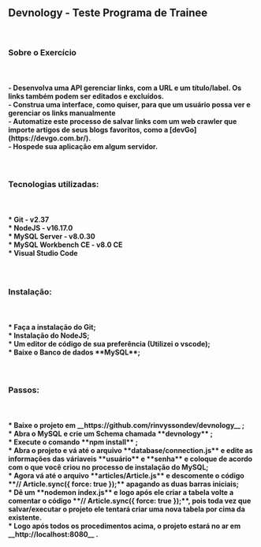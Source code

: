 <h2> Devnology - Teste Programa de Trainee </h2>
<br>
<h3> Sobre o Exercício</h3>
<br>
<h4>
- Desenvolva uma API gerenciar links, com a URL e um título/label. Os links também podem ser editados e excluídos.<br>
- Construa uma interface, como quiser, para que um usuário possa ver e gerenciar os links manualmente <br>
- Automatize este processo de salvar links com um web crawler que importe artigos de seus blogs favoritos, como a [devGo](https://devgo.com.br/). <br>
- Hospede sua aplicação em algum servidor.<br>
</h4>
<br>
<h3> Tecnologias utilizadas: </h3>
<br>
<h4>
* Git - v2.37 <br>
* NodeJS - v16.17.0 <br>
* MySQL Server - v8.0.30 <br>
* MySQL Workbench CE - v8.0 CE <br>
* Visual Studio Code

<h4>
<br>
<h3> Instalação: </h3>
<br>
<h4>
* Faça a instalação do Git; <br>
* Instalação do NodeJS; <br>
* Um editor de código de sua preferência (Utilizei o vscode); <br>
* Baixe o Banco de dados **MySQL**; <br>
</h4>
<br>
<h3> Passos: </h3>
<br>
<h4>
* Baixe o projeto em __https://github.com/rinvyssondev/devnology__ ; <br>
* Abra o MySQL e crie um Schema chamada **devnology** ; <br>
* Execute o comando **npm install** ; <br>
* Abra o projeto e vá até o arquivo **database/connection.js** e edite as informações das váriaveis **usuário** e **senha** e coloque de acordo com o que você criou no processo de instalação do MySQL; <br>
* Agora vá até o arquivo **articles/Article.js** e descomente o código **// Article.sync({ force: true });** apagando as duas barras iniciais; <br>
* Dê um **nodemon index.js** e logo após ele criar a tabela volte a comentar o código **// Article.sync({ force: true });**, pois toda vez que salvar/executar o projeto ele tentará criar uma nova tabela por cima da existente. <br>
* Logo após todos os procedimentos acima, o projeto estará no ar em __http://localhost:8080__ .
</h4>
